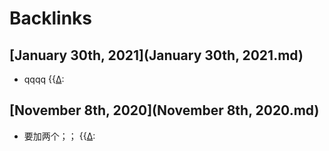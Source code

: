 
# Backlinks
## [January 30th, 2021](January 30th, 2021.md)
- qqqq {{[∆](∆.md):

## [November 8th, 2020](November 8th, 2020.md)
- 要加两个；； {{[∆](∆.md):

